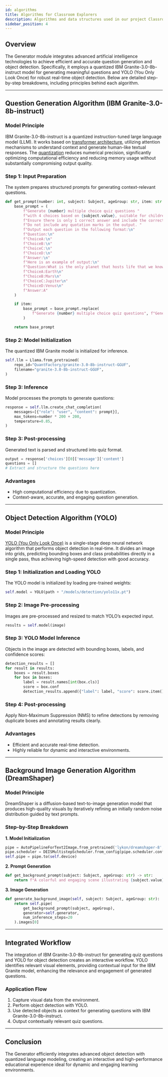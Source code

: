 ```yaml
---
id: algorithms
title: Algorithms for Classroom Explorers
description: Algorithms and data structures used in our project Classroom Explorers, focusing on AI, AR, and game development.
sidebar_position: 4
---
```


## Overview

The Generator module integrates advanced artificial intelligence technologies to achieve efficient and accurate question
generation and object detection. Specifically, it employs a quantized IBM Granite-3.0-8b-instruct model for generating
meaningful questions and YOLO (You Only Look Once) for robust real-time object detection. Below are detailed
step-by-step breakdowns, including principles behind each algorithm.

---

## Question Generation Algorithm (IBM Granite-3.0-8b-instruct)

### Model Principle

IBM Granite-3.0-8b-instruct is a quantized instruction-tuned large language model (LLM). It works based
on [transformer architecture](https://proceedings.neurips.cc/paper_files/paper/2017/file/3f5ee243547dee91fbd053c1c4a845aa-Paper.pdf),
utilizing attention mechanisms to understand context and generate human-like textual responses.
The [quantization](https://arxiv.org/pdf/2106.08295) reduces numerical precision, significantly optimizing computational
efficiency and reducing memory usage without substantially compromising output quality.

### Step 1: Input Preparation

The system prepares structured prompts for generating context-relevant questions.

```python
def get_prompt(number: int, subject: Subject, ageGroup: str, item: str = None) -> str:
    base_prompt = (
        f"Generate {number} multiple choice quiz questions "
        f"with 4 choices based on {subject.value}, suitable for children at {ageGroup} years old. "
        f"Ensure there is only 1 correct answer and include the correct answer. "
        f"Do not include any quotation marks in the output. "
        f"Output each question in the following format:\n"
        f"Question:\n"
        f"ChoiceA:\n"
        f"ChoiceB:\n"
        f"ChoiceC:\n"
        f"ChoiceD:\n"
        f"Answer:\n"
        f"Here is an example of output:\n"
        f"Question:What is the only planet that hosts life that we know of?\n"
        f"ChoiceA:Earth\n"
        f"ChoiceB:Mars\n"
        f"ChoiceC:Jupiter\n"
        f"ChoiceD:Venus\n"
        f"Answer:A"
    )

    if item:
        base_prompt = base_prompt.replace(
            f"Generate {number} multiple choice quiz questions", f"Generate {number} multiple choice quiz questions around {item}"
        )

    return base_prompt
```

### Step 2: Model Initialization

The quantized IBM Granite model is initialized for inference.

```python
self.llm = Llama.from_pretrained(
    repo_id="QuantFactory/granite-3.0-8b-instruct-GGUF",
    filename="granite-3.0-8b-instruct-GGUF",
)
```

### Step 3: Inference

Model processes the prompts to generate questions:

```python
response = self.llm.create_chat_completion(
    messages=[{"role": "user", "content": prompt}],
    max_tokens=number * 200 + 200,
    temperature=0.85,
)
```

### Step 3: Post-processing

Generated text is parsed and structured into quiz format.

```python
output = response['choices'][0]['message']['content']
questions = []
# Extract and structure the questions here
```

### Advantages

- High computational efficiency due to quantization.
- Context-aware, accurate, and engaging question generation.

---

## Object Detection Algorithm (YOLO)

### Model Principle

[YOLO (You Only Look Once)](https://docs.ultralytics.com/) is a single-stage deep neural network algorithm that performs
object detection in real-time. It divides an image into grids, predicting bounding boxes and class probabilities
directly in a single pass, thus achieving high-speed detection with good accuracy.

### Step 1: Initialization and Loading YOLO

The YOLO model is initialized by loading pre-trained weights:

```python
self.model = YOLO(path + "/models/detection/yolo11x.pt")
```

### Step 2: Image Pre-processing

Images are pre-processed and resized to match YOLO’s expected input.

```python
results = self.model(image)
```

### Step 3: YOLO Model Inference

Objects in the image are detected with bounding boxes, labels, and confidence scores:

```python
detection_results = []
for result in results:
    boxes = result.boxes
    for box in boxes:
        label = result.names[int(box.cls)]
        score = box.conf
        detection_results.append({"label": label, "score": score.item()})
```

### Step 4: Post-processing

Apply Non-Maximum Suppression (NMS) to refine detections by removing duplicate boxes and annotating results clearly.

### Advantages

- Efficient and accurate real-time detection.
- Highly reliable for dynamic and interactive environments.

---

## Background Image Generation Algorithm (DreamShaper)

### Model Principle

DreamShaper is a diffusion-based text-to-image generation model that produces high-quality visuals by iteratively
refining an initially random noise distribution guided by text prompts.

### Step-by-Step Breakdown

**1. Model Initialization**

```python
pipe = AutoPipelineForText2Image.from_pretrained('lykon/dreamshaper-8', torch_dtype=torch.float16, variant="fp16")
pipe.scheduler = DEISMultistepScheduler.from_config(pipe.scheduler.config)
self.pipe = pipe.to(self.device)
```

**2. Prompt Generation**

```python
def get_background_prompt(subject: Subject, ageGroup: str) -> str:
    return f"A colorful and engaging scene illustrating {subject.value}, suitable for children at {ageGroup} years old."
```

**3. Image Generation**

```python
def generate_background_image(self, subject: Subject, ageGroup: str):
    return self.pipe(
        get_background_prompt(subject, ageGroup),
        generator=self.generator,
        num_inference_steps=20
    ).images[0]
```

---

## Integrated Workflow

The integration of IBM Granite-3.0-8b-instruct for generating quiz questions and YOLO for object detection creates an
interactive workflow. YOLO identifies relevant visual elements, providing contextual input for the IBM Granite model,
enhancing the relevance and engagement of generated questions.

### Application Flow

1. Capture visual data from the environment.
2. Perform object detection with YOLO.
3. Use detected objects as context for generating questions with IBM Granite-3.0-8b-instruct.
4. Output contextually relevant quiz questions.

---

## Conclusion

The Generator efficiently integrates advanced object detection with quantized language modeling, creating an interactive
and high-performance educational experience ideal for dynamic and engaging learning environments.

